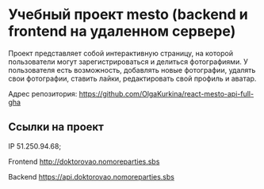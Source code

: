 # Учебный проект mesto (backend и frontend на удаленном сервере)
Проект представляет собой интерактивную страницу, на которой пользователи могут зарегистрироваться и делиться фотографиями. У пользователя есть возможность, добавлять новые фотографии, удалять свои фотографии, ставить лайки, редактировать свой профиль и аватар.
  

Адрес репозитория: https://github.com/OlgaKurkina/react-mesto-api-full-gha

## Ссылки на проект

IP 51.250.94.68;

Frontend http://doktorovao.nomoreparties.sbs

Backend https://api.doktorovao.nomoreparties.sbs
